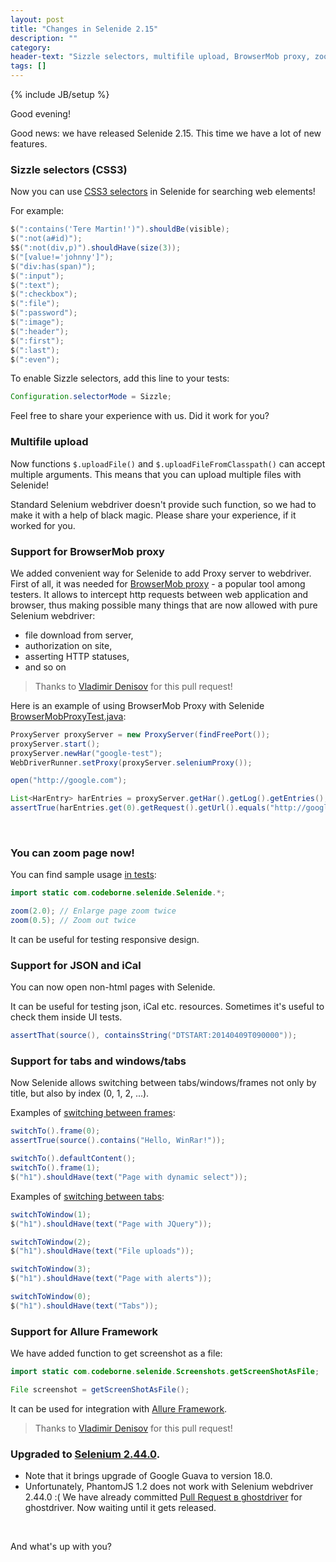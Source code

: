 ```yaml
---
layout: post
title: "Changes in Selenide 2.15"
description: ""
category:
header-text: "Sizzle selectors, multifile upload, BrowserMob proxy, zoom, Selenium 2.44.0"
tags: []
---
```

{% include JB/setup %}

Good evening!

Good news: we have released Selenide 2.15. This time we have a lot of new features. 

### Sizzle selectors (CSS3)

Now you can use [CSS3 selectors](http://sizzlejs.com/) in Selenide for searching web elements!

For example:

```java
$(":contains('Tere Martin!')").shouldBe(visible);
$(":not(a#id)");
$$(":not(div,p)").shouldHave(size(3));
$("[value!='johnny']");
$("div:has(span)");
$(":input");
$(":text");
$(":checkbox");
$(":file");
$(":password");
$(":image");
$(":header");
$(":first");
$(":last");
$(":even");
```

To enable Sizzle selectors, add this line to your tests:

```java
Configuration.selectorMode = Sizzle;
```

Feel free to share your experience with us. Did it work for you?

### Multifile upload

Now functions `$.uploadFile()` and `$.uploadFileFromClasspath()` can accept multiple arguments.
This means that you can upload multiple files with Selenide!

Standard Selenium webdriver doesn't provide such function, so we had to make it with a help of black magic.
Please share your experience, if it worked for you.

### Support for BrowserMob proxy 

We added convenient way for Selenide to add Proxy server to webdriver. First of all, it was needed for 
[BrowserMob proxy](http://bmp.lightbody.net/) - a popular tool among testers. 
It allows to intercept http requests between web application and browser, thus making possible
many things that are now allowed with pure Selenium webdriver:
 
 * file download from server, 
 * authorization on site, 
 * asserting HTTP statuses,
 * and so on

> Thanks to [Vladimir Denisov](https://github.com/proton72) for this pull request! 

Here is an example of using BrowserMob Proxy with Selenide [BrowserMobProxyTest.java](https://github.com/codeborne/selenide/blob/master/src/test/java/integration/BrowserMobProxyTest.java):

```java
ProxyServer proxyServer = new ProxyServer(findFreePort());
proxyServer.start();
proxyServer.newHar("google-test");
WebDriverRunner.setProxy(proxyServer.seleniumProxy());

open("http://google.com");

List<HarEntry> harEntries = proxyServer.getHar().getLog().getEntries();
assertTrue(harEntries.get(0).getRequest().getUrl().equals("http://google.com"));
```

<br/>

### You can zoom page now!

You can find sample usage [in tests](https://github.com/codeborne/selenide/blob/master/src/test/java/integration/SelenideMethodsTest.java#LC504):

```java
import static com.codeborne.selenide.Selenide.*;

zoom(2.0); // Enlarge page zoom twice
zoom(0.5); // Zoom out twice
```

It can be useful for testing responsive design.

### Support for JSON and iCal

You can now open non-html pages with Selenide.

It can be useful for testing json, iCal etc. resources. Sometimes it's useful to check them inside UI tests. 

```java
assertThat(source(), containsString("DTSTART:20140409T090000"));
```

### Support for tabs and windows/tabs

Now Selenide allows switching between tabs/windows/frames not only by title, but also by index (0, 1, 2, ...).

Examples of [switching between frames](https://github.com/codeborne/selenide/blob/master/src/test/java/integration/FramesTest.java):

```java
switchTo().frame(0);
assertTrue(source().contains("Hello, WinRar!"));

switchTo().defaultContent();
switchTo().frame(1);
$("h1").shouldHave(text("Page with dynamic select"));
```

Examples of [switching between tabs](https://github.com/codeborne/selenide/blob/master/src/test/java/integration/TabsTest.java):

```java
switchToWindow(1); 
$("h1").shouldHave(text("Page with JQuery"));

switchToWindow(2); 
$("h1").shouldHave(text("File uploads"));

switchToWindow(3); 
$("h1").shouldHave(text("Page with alerts"));

switchToWindow(0); 
$("h1").shouldHave(text("Tabs"));
```

### Support for Allure Framework

We have added function to get screenshot as a file:

```java
import static com.codeborne.selenide.Screenshots.getScreenShotAsFile;

File screenshot = getScreenShotAsFile();
```

It can be used for integration with [Allure Framework](http://allure.qatools.ru/). 

> Thanks to [Vladimir Denisov](https://github.com/proton72) for this pull request! 


### Upgraded to [Selenium 2.44.0](http://selenium.googlecode.com/git/java/CHANGELOG).

* Note that it brings upgrade of Google Guava to version 18.0.
* Unfortunately, PhantomJS 1.2 does not work with Selenium webdriver 2.44.0 :( 
  We have already committed [Pull Request в ghostdriver](https://github.com/detro/ghostdriver/pull/399) for ghostdriver. 
  Now waiting until it gets released.

<br/>

And what's up with you?

<br/>